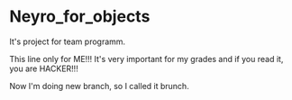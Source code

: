 # Neyro_for_objects
It's project for team programm.

This line only for ME!!! It's very important for my grades and if you read it, you are HACKER!!!

Now I'm doing new branch, so I called it brunch.